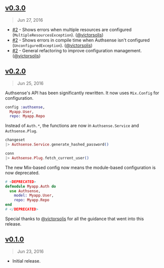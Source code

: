 ## [v0.3.0]
> Jun 27, 2016

- [#2] - Shows errors when multiple resources are configured (`MultipleResourcesException`). ([@victorsolis])
- [#2] - Shows errors in compile time when Authsense isn't configured (`UnconfiguredException`). ([@victorsolis])
- [#2] - General refactoring to improve configuration management. ([@victorsolis])

[v0.3.0]: https://github.com/rstacruz/authsense/compare/v0.2.0...v0.3.0
[#2]: https://github.com/rstacruz/authsense/issues/2

## [v0.2.0]
> Jun 25, 2016

Authsense's API has been significantly rewritten. It now uses `Mix.Config` for configuration.

```elixir
config :authsense,
  Myapp.User,
  repo: Myapp.Repo
```

Instead of `Auth.*`, the functions are now in `Authsense.Service` and `Authsense.Plug`.

```elixir
changeset
|> Authsense.Service.generate_hashed_password()

conn
|> Authsense.Plug.fetch_current_user()
```

The new Mix-based config now means the module-based configuration is now deprecated.

```elixir
# <DEPRECATED>
defmodule Myapp.Auth do
  use Authsense,
    model: Myapp.User,
    repo: Myapp.Repo
end
# </DEPRECATED>
```

Special thanks to [@victorsolis] for all the guidance that went into this release.

[@victorsolis]: https://github.com/victorsolis
[v0.2.0]: https://github.com/rstacruz/authsense/compare/v0.1.0...v0.2.0

## [v0.1.0]
> Jun 23, 2016

- Initial release.

[v0.1.0]: https://github.com/rstacruz/authsense/tree/v0.1.0
